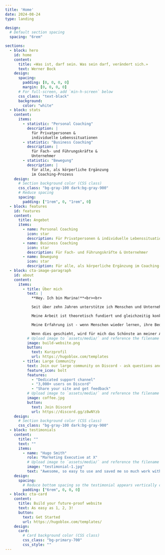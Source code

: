 ```yaml
---
title: 'Home'
date: 2024-08-24
type: landing

design:
  # Default section spacing
  spacing: "6rem"

sections:
  - block: hero
    id: home
    content:
      title: «Was ist, darf sein. Was sein darf, verändert sich.»
      text: Werner Bock
    design:
      spacing:
        padding: [0, 0, 0, 0]
        margin: [0, 0, 0, 0]
      # For full-screen, add `min-h-screen` below
      css_class: "text-black"
      background:
        color: "white"
  - block: stats
    content:
      items:
        - statistic: "Personal Coaching"
          description: |
            für Privatpersonen &  
            individuelle Lebenssituationen
        - statistic: "Business Coaching"
          description: |
            für Fach- und Führungskräfte & 
            Unternehmer
        - statistic: "Bewegung"
          description: |
            für alle, als körperliche Ergänzung  
            im Coaching-Prozess
    design:
      # Section background color (CSS class)
      css_class: "bg-gray-100 dark:bg-gray-900"
      # Reduce spacing
      spacing:
        padding: ["1rem", 0, "1rem", 0]
  - block: features
    id: features
    content:
      title: Angebot
      items:
        - name: Personal Coaching
          icon: star
          description: Für Privatpersonen & individuelle Lebenssituationen
        - name: Business Coaching
          icon: star
          description: Für Fach- und Führungskräfte & Unternehmer
        - name: Bewegung
          icon: star
          description: Für alle, als körperliche Ergänzung im Coaching-Prozess
  - block: cta-image-paragraph
    id: about
    content:
      items:
        - title: Über mich
          text: |
            **Hey. Ich bin Marina!**<br><br>

            Seit über zehn Jahren unterstütze ich Menschen und Unternehmen als Berater und Coach. Für meine Klientinnen und Klienten bin ich ein waches, feinfühliges und sorgfältiges Gegenüber.  

            Meine Arbeit ist theoretisch fundiert und gleichzeitig konkret und anwendbar. Sie basiert auf dem Verständnis, dass alle Antworten, die du suchst, bereits in dir angelegt sind. Um diesen inneren Schatz zu heben, bedarf es einer Begleitung, die absichtslos, wertfrei, offen und individuell ist. All das biete ich dir als Coach.  

            Meine Erfahrung ist - wenn Menschen wieder lernen, ihre Bedürfnisse achtsam wahrzunehmen, ernst zu nehmen und danach zu handeln, stärkt das die Selbstverantwortung für das eigene Leben.  

            Wenn dies geschieht, wird für mich das Schönste an meiner Arbeit sichtbar. Ich sehe die leuchtenden Augen meiner Klientinnen und Klienten, spüre die Leichtigkeit des Fortschritts und höre begeistert von der neu entdeckten inneren Freiheit und dem inneren Frieden. Diese Momente zeigen mir, wie erfüllend und transformierend der Coaching-Prozess sein kann.
          # Upload image to `assets/media/` and reference the filename here
          image: build-website.png
          button:
            text: Kurzprofil
            url: https://hugoblox.com/templates
        - title: Large Community
          text: Join our large community on Discord - ask questions and get live responses
          feature_icon: bolt
          features:
            - "Dedicated support channel"
            - "3,000+ users on Discord"
            - "Share your site and get feedback"
          # Upload image to `assets/media/` and reference the filename here
          image: coffee.jpg
          button:
            text: Join Discord
            url: https://discord.gg/z8wNYzb
    design:
      # Section background color (CSS class)
      css_class: "bg-gray-100 dark:bg-gray-900"
  - block: testimonials
    content:
      title: ""
      text: ""
      items:
        - name: "Hugo Smith"
          role: "Marketing Executive at X"
          # Upload image to `assets/media/` and reference the filename here
          image: "testimonial-1.jpg"
          text: "Awesome, so easy to use and saved me so much work with the swappable pre-designed sections!"
    design:
      spacing:
        # Reduce bottom spacing so the testimonial appears vertically centered between sections
        padding: ["6rem", 0, 0, 0]
  - block: cta-card
    content:
      title: Build your future-proof website
      text: As easy as 1, 2, 3!
      button:
        text: Get Started
        url: https://hugoblox.com/templates/
    design:
      card:
        # Card background color (CSS class)
        css_class: "bg-primary-700"
        css_style: ""
---
```

